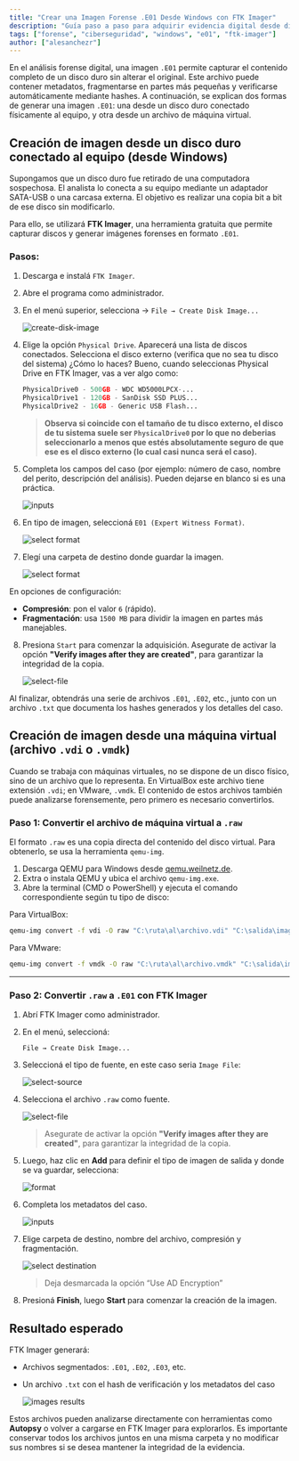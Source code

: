 ```yaml
---
title: "Crear una Imagen Forense .E01 Desde Windows con FTK Imager"
description: "Guía paso a paso para adquirir evidencia digital desde discos físicos o virtuales usando FTK Imager en sistemas Windows."
tags: ["forense", "ciberseguridad", "windows", "e01", "ftk-imager"]
author: ["alesanchezr"]
---
```


En el análisis forense digital, una imagen `.E01` permite capturar el contenido completo de un disco duro sin alterar el original. Este archivo puede contener metadatos, fragmentarse en partes más pequeñas y verificarse automáticamente mediante hashes. A continuación, se explican dos formas de generar una imagen `.E01`: una desde un disco duro conectado físicamente al equipo, y otra desde un archivo de máquina virtual.


## Creación de imagen desde un disco duro conectado al equipo (desde Windows)

Supongamos que un disco duro fue retirado de una computadora sospechosa. El analista lo conecta a su equipo mediante un adaptador SATA-USB o una carcasa externa. El objetivo es realizar una copia bit a bit de ese disco sin modificarlo.

Para ello, se utilizará **FTK Imager**, una herramienta gratuita que permite capturar discos y generar imágenes forenses en formato `.E01`.

### Pasos:

1. Descarga e instalá `FTK Imager`.
2. Abre el programa como administrador.
3. En el menú superior, selecciona -> `File → Create Disk Image...`

    ![create-disk-image](https://github.com/rosinni/cybersecurity-syllabus/blob/main/assets/15-fundamentals-of-digital-forensics/create-disk-image.png?raw=true)

4. Elige la opción `Physical Drive`. Aparecerá una lista de discos conectados. Selecciona el disco externo (verifica que no sea tu disco del sistema) ¿Cómo lo haces? Bueno, cuando seleccionas Physical Drive en FTK Imager, vas a ver algo como:

    ```python
    PhysicalDrive0 - 500GB - WDC WD5000LPCX-...
    PhysicalDrive1 - 120GB - SanDisk SSD PLUS...
    PhysicalDrive2 - 16GB - Generic USB Flash...
    ```

    > **Observa si coincide con el tamaño de tu disco externo, el disco de tu sistema suele ser `PhysicalDrive0` por lo que no deberias seleccionarlo a menos que estés absolutamente seguro de que ese es el disco externo (lo cual casi nunca será el caso).**

5. Completa los campos del caso (por ejemplo: número de caso, nombre del perito, descripción del análisis). Pueden dejarse en blanco si es una práctica.

    ![inputs](https://github.com/rosinni/cybersecurity-syllabus/blob/main/assets/15-fundamentals-of-digital-forensics/cases-inputs.png?raw=true)

6. En tipo de imagen, seleccioná `E01 (Expert Witness Format)`.

    ![select format](https://github.com/rosinni/cybersecurity-syllabus/blob/main/assets/15-fundamentals-of-digital-forensics/format-selection.png?raw=true)

7. Elegí una carpeta de destino donde guardar la imagen.

    ![select format](https://github.com/rosinni/cybersecurity-syllabus/blob/main/assets/15-fundamentals-of-digital-forensics/select-img-destination.png?raw=true)

En opciones de configuración:
   - **Compresión**: pon el valor `6` (rápido).
   - **Fragmentación**: usa `1500 MB` para dividir la imagen en partes más manejables.



8. Presiona `Start` para comenzar la adquisición. Asegurate de activar la opción **"Verify images after they are created"**, para garantizar la integridad de la copia.

    ![select-file](https://github.com/rosinni/cybersecurity-syllabus/blob/main/assets/15-fundamentals-of-digital-forensics/start-img.png?raw=true)




Al finalizar, obtendrás una serie de archivos `.E01`, `.E02`, etc., junto con un archivo `.txt` que documenta los hashes generados y los detalles del caso.


## Creación de imagen desde una máquina virtual (archivo `.vdi` o `.vmdk`)

Cuando se trabaja con máquinas virtuales, no se dispone de un disco físico, sino de un archivo que lo representa. En VirtualBox este archivo tiene extensión `.vdi`; en VMware, `.vmdk`. El contenido de estos archivos también puede analizarse forensemente, pero primero es necesario convertirlos.

### Paso 1: Convertir el archivo de máquina virtual a `.raw`

El formato `.raw` es una copia directa del contenido del disco virtual. Para obtenerlo, se usa la herramienta `qemu-img`.

1. Descarga QEMU para Windows desde [qemu.weilnetz.de](https://qemu.weilnetz.de/w64/).
2. Extra o instala QEMU y ubica el archivo `qemu-img.exe`.
3. Abre la terminal (CMD o PowerShell) y ejecuta el comando correspondiente según tu tipo de disco:

Para VirtualBox:
```bash
qemu-img convert -f vdi -O raw "C:\ruta\al\archivo.vdi" "C:\salida\imagen.raw"
```

Para VMware:
```bash
qemu-img convert -f vmdk -O raw "C:\ruta\al\archivo.vmdk" "C:\salida\imagen.raw"
```

---

### Paso 2: Convertir `.raw` a `.E01` con FTK Imager

1. Abrí FTK Imager como administrador.
2. En el menú, seleccioná:

   `File → Create Disk Image...`

3. Seleccioná el tipo de fuente, en este caso seria `Image File`:

   ![select-source](https://github.com/rosinni/cybersecurity-syllabus/blob/main/assets/15-fundamentals-of-digital-forensics/select-source.png?raw=true)

4. Selecciona el archivo `.raw` como fuente.
    
    ![select-file](https://github.com/rosinni/cybersecurity-syllabus/blob/main/assets/15-fundamentals-of-digital-forensics/start-img.png?raw=true)

    > Asegurate de activar la opción **"Verify images after they are created"**, para garantizar la integridad de la copia.

5. Luego, haz clic en **Add** para definir el tipo de imagen de salida y donde se va guardar, selecciona:

    ![format](https://github.com/rosinni/cybersecurity-syllabus/blob/main/assets/15-fundamentals-of-digital-forensics/format-selection.png?raw=true)

6. Completa los metadatos del caso.

    ![inputs](https://github.com/rosinni/cybersecurity-syllabus/blob/main/assets/15-fundamentals-of-digital-forensics/cases-inputs.png?raw=true)

7. Elige carpeta de destino, nombre del archivo, compresión y fragmentación.

    ![select destination](https://github.com/rosinni/cybersecurity-syllabus/blob/main/assets/15-fundamentals-of-digital-forensics/select-img-destination.png?raw=true)

    > Deja desmarcada la opción “Use AD Encryption”

8. Presioná **Finish**, luego **Start** para comenzar la creación de la imagen.



## Resultado esperado

FTK Imager generará:

- Archivos segmentados: `.E01`, `.E02`, `.E03`, etc.
- Un archivo `.txt` con el hash de verificación y los metadatos del caso

    ![images results](https://github.com/rosinni/cybersecurity-syllabus/blob/main/assets/15-fundamentals-of-digital-forensics/results-e01.png?raw=true)


Estos archivos pueden analizarse directamente con herramientas como **Autopsy** o volver a cargarse en FTK Imager para explorarlos. Es importante conservar todos los archivos juntos en una misma carpeta y no modificar sus nombres si se desea mantener la integridad de la evidencia.
